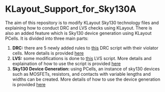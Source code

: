# KLayout_Support_for_Sky130A
The aim of this repository is to modify KLayout Sky130 technology files and explaining how to conduct DRC and LVS checks using KLayout. There is also an added feature which is Sky130 device generation using KLayout PCells. 
It is divided into three main parts:
1. **DRC:** there are 5 newly added rules to [this](https://github.com/RTimothyEdwards/open_pdks/blob/master/sky130/klayout/sky130.lydrc) DRC script with their violator cells. More details is provided [here](https://github.com/NouranAbdelaziz/KLayout_Support_for_Sky130A/tree/main/DRC)
2. **LVS:** some modifications is done to [this](https://github.com/laurentc2/SKY130_for_KLayout/blob/main/lvs/lvs_sky130.lylvs) LVS script. More details and explaination of how to use the script is provided [here](https://github.com/NouranAbdelaziz/KLayout_Support_for_Sky130A/tree/main/LVS)
3. **Sky130 Device Generation:** using PCells, an instance of sky130 devices such as MOSFETs, resistors, and contacts with variable lengths and widths can be created. More details of how to use the device generation is provided [here](https://github.com/NouranAbdelaziz/KLayout_Support_for_Sky130A/tree/main/Sky130_device_genration)
